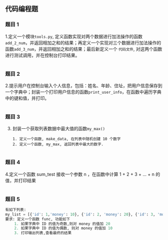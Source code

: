

## 代码编程题

### 题目 1

1.定义一个模块`tools.py`, 定义函数实现对两个数据进行加法操作的函数`add_2_num`，并返回相加之和的结果；再定义一个实现对三个数据进行加法操作的函数`add_3_num`，并返回相加之和的结果；最后新定义一个 `代码文件`, 对这两个函数进行测试调用，并在控制台打印结果。

```python
```

### 题目 2

2.提示用户在控制台输入个人信息，包括：姓名、年龄、住址，把用户信息保存到一个字典中；封装一个打印用户信息的函数`print_user_info`，在函数中遍历字典中的键和值，并打印。

```python
```

### 题目 3

3. 封装一个获取列表数据中最大值的函数`my_max()`

   ```yacas
   1. 定义一个函数, make_data, 在列表中随机创建 10 个数字
   2. 定义一个函数, my_max, 返回列表中最大的数字.
   ```

   

```python
```

### 题目 4

4.定义一个函数 sum_test 接收一个参数 n ，在函数中计算 1 + 2 + 3 + ... + n 的值，并打印结果

```python
```

### 题目 5

```python
有如下列表:
my_list = [{'id': 1,'money': 10}, {'id': 2, 'money': 20}, {'id': 3, 'money': 30}, {'id': 4, 'money': 40}]
要求: 定义一个函数 func, 功能如下
    1. 如果字典中 ID 的值为奇数,则对 money 的值加 20
    2. 如果字典中 ID 的值为偶数, 则对 money 的值加 10
    3. 打印输出列表,查看最终的结果
```

```python

```

